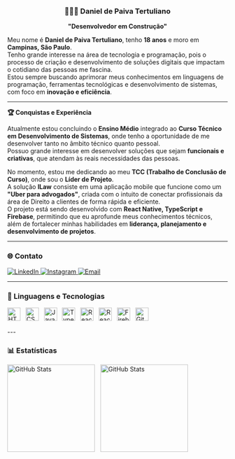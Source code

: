 <div align="center">

### 👨🏽‍💻 Daniel de Paiva Tertuliano  
**"Desenvolvedor em Construção"**

</div>

Meu nome é **Daniel de Paiva Tertuliano**, tenho **18 anos** e moro em **Campinas, São Paulo**.  
Tenho grande interesse na área de tecnologia e programação, pois o processo de criação e desenvolvimento de soluções digitais que impactam o cotidiano das pessoas me fascina.  
Estou sempre buscando aprimorar meus conhecimentos em linguagens de programação, ferramentas tecnológicas e desenvolvimento de sistemas, com foco em **inovação e eficiência**.

---

**🏆 Conquistas e Experiência**  

Atualmente estou concluindo o **Ensino Médio** integrado ao **Curso Técnico em Desenvolvimento de Sistemas**, onde tenho a oportunidade de me desenvolver tanto no âmbito técnico quanto pessoal.  
Possuo grande interesse em desenvolver soluções que sejam **funcionais e criativas**, que atendam às reais necessidades das pessoas.  

No momento, estou me dedicando ao meu **TCC (Trabalho de Conclusão de Curso)**, onde sou o **Líder de Projeto**.  
A solução **ILaw** consiste em uma aplicação mobile que funcione como um **"Uber para advogados"**, criada com o intuito de conectar profissionais da área de Direito a clientes de forma rápida e eficiente.  
O projeto está sendo desenvolvido com **React Native, TypeScript e Firebase**, permitindo que eu aprofunde meus conhecimentos técnicos, além de fortalecer minhas habilidades em **liderança, planejamento e desenvolvimento de projetos**.

---

### 🌐 Contato

<p align="left">
    <a href="https://www.linkedin.com/in/daniel-de-paiva" target="_blank">
        <img alt="LinkedIn" title="Me siga no LinkedIn" src="https://img.shields.io/badge/LinkedIn-0077B5?style=for-the-badge&logo=linkedin&logoColor=white"/>
    </a> 
    <a href="https://www.instagram.com" target="_blank">
        <img alt="Instagram" title="Me siga no Instagram" src="https://img.shields.io/badge/Instagram-E4405F?style=for-the-badge&logo=instagram&logoColor=white"/>
    </a>
    <a href="https://mail.google.com/mail/u/0" target="_blank">
        <img alt="Email" title="Entre em contato" src="https://img.shields.io/badge/Gmail-D14836?style=for-the-badge&logo=gmail&logoColor=white"/>
    </a>
</p>

---

### 🤖 Linguagens e Tecnologias

<p align="left">
    <img title="HTML" alt="HTML" width="30px" src="https://cdn.jsdelivr.net/gh/devicons/devicon@latest/icons/html5/html5-original.svg" /> &nbsp;
    <img title="CSS" alt="CSS" width="30px" src="https://cdn.jsdelivr.net/gh/devicons/devicon@latest/icons/css3/css3-original.svg" /> &nbsp;
    <img title="JavaScript" alt="JavaScript" width="30px" src="https://cdn.jsdelivr.net/gh/devicons/devicon@latest/icons/javascript/javascript-original.svg" /> &nbsp;
    <img title="TypeScript" alt="TypeScript" width="30px" src="https://cdn.jsdelivr.net/gh/devicons/devicon@latest/icons/typescript/typescript-original.svg" /> &nbsp;
    <img title="React" alt="React" width="30px" src="https://cdn.jsdelivr.net/gh/devicons/devicon@latest/icons/react/react-original.svg" /> &nbsp;
    <img title="React Native" alt="React Native" width="30px" src="https://cdn.jsdelivr.net/gh/devicons/devicon@latest/icons/react/react-original.svg" /> &nbsp;
    <img title="Firebase" alt="Firebase" width="30px" src="https://cdn.jsdelivr.net/gh/devicons/devicon@latest/icons/firebase/firebase-plain.svg" /> &nbsp;
    <img title="Git" alt="Git" width="30px" src="https://cdn.jsdelivr.net/gh/devicons/devicon@latest/icons/git/git-original.svg" /> &nbsp;
</p>
--- 

### 📊 Estatísticas


<p>
  <img 
    align="left" 
    alt="GitHub Stats" 
    height="200" 
    style="padding-right: 10px;" 
    src="https://github-readme-stats.vercel.app/api?username=danieldepaiva08&show_icons=true&theme=tokyonight&include_all_commits=true&locale=pt-br" 
  />

<img 
      align="left" 
      alt="GitHub Stats" 
      height="200" 
      src="https://github-readme-stats.vercel.app/api/top-langs/?username=danieldepaiva08&theme=tokyonight&layout=compact&custom_title=Tecnologias&langs_count=9" 
  />

</p>
